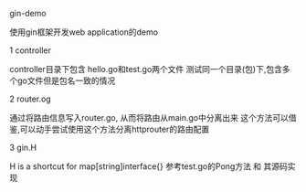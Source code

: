 gin-demo

使用gin框架开发web application的demo

1 controller

controller目录下包含 hello.go和test.go两个文件
测试同一个目录(包)下,包含多个go文件但是包名一致的情况

2 router.og

通过将路由信息写入router.go, 从而将路由从main.go中分离出来
这个方法可以借鉴,可以动手尝试使用这个方法分离httprouter的路由配置 

3 gin.H 

H is a shortcut for map[string]interface{}
参考test.go的Pong方法 和 其源码实现
